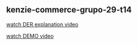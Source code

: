 ## kenzie-commerce-grupo-29-t14

[watch DER explanation video](https://www.loom.com/share/4541b5102a8c429a909f3128b4ba69a5)


[watch DEMO video](https://www.loom.com/share/116334e93ae1475885b9d5a871c2de7e)

